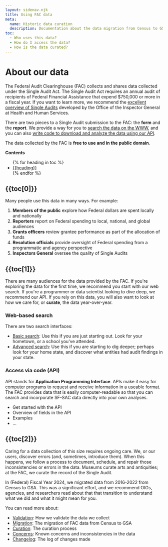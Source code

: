 ```yaml
---
layout: sidenav.njk
title: Using FAC data
meta:
  name: Historic data curation
  description: Documentation about the data migration from Census to GSA.
toc:
  - Who uses this data?
  - How do I access the data?
  - How is the data curated?
---
```


# About our data

The Federal Audit Clearinghouse (FAC) collects and shares data collected under the Single Audit Act. The Single Audit Act requires an annual audit of recipients of Federal Financial Assistance that expend $750,000 <!-- FIXME make this a variable --> or more in a fiscal year. If you want to learn more, we recommend the [excellent overview of Single Audits](https://oig.hhs.gov/reports-and-publications/featured-topics/ihs/training/understanding-single-audits/content/#/) developed by the Office of the Inspector General at Health and Human Services.

There are two pieces to a Single Audit submission to the FAC: the **form** and the **report**. We provide a way for you to [search the data on the WWW](FIXME), and you can also [write code to download and analyze the data using our API](FIXME).

The data collected by the FAC is **free to use and in the public domain**.

<b>Contents</b>

<ul>
{% for heading in toc %}
  <li><a href="#{{heading}}">{{heading}}</a></li>
{% endfor %}
</ul>


<a name="{{toc[0]}}"></a>

## {{toc[0]}}

Many people use this data in many ways. For example: 

1. **Members of the public** explore how Federal dollars are spent locally and nationally
2. **Reporters** report on Federal spending to local, national, and global audiences
3. **Grants officers** review grantee performance as part of the allocation of funds
4. **Resolution officials** provide oversight of Federal spending from a programmatic and agency perspective
5. **Inspectors General** oversee the quality of Single Audits

<a name="{{toc[1]}}"></a>

## {{toc[1]}}


There are many audiences for the data provided by the FAC. If you're exploring the data for the first time, we recommend you start with our web search. If you're a programmer or data scientist looking to dive deep, we recommend our API. If you rely on this data, you will also want to look at how we care for, or **curate**, the data year-over-year.

### Web-based search

There are two search interfaces:

* [Basic search](https://app.fac.gov/dissemination/search/): Use this if you are just starting out. Look for your hometown, or a school you've attended.
* [Advanced search](https://app.fac.gov/dissemination/search/advanced/): Use this if you are starting to dig deeper; perhaps look for your home state, and discover what entities had audit findings in your state. 

### Access via code (API)

API stands for **Application Programming Interface**. APIs make it easy for computer programs to request and receive information in a useable format. The FAC provides data that is easily computer-readable so that you can search and incorporate SF-SAC data directly into your own analyses.

* Get started with the API
* Overview of fields in the API
* Examples
* ...
   
<a name="{{toc[2]}}"></a>

## {{toc[2]}}

Caring for a data collection of this size requires ongoing care. We, or our users, discover errors (and, sometimes, introduce them). When this happens, we follow a process to document, schedule, and repair those inconsistencies or errors in the data. Museums curate arts and antiquities; at the FAC, we curate the record of the Single Audit. 

In (Federal) Fiscal Year 2024, we migrated data from 2016-2022 from Census to GSA. This was a significant effort, and we recommend OIGs, agencies, and researchers read about that that transition to understand what we did and what it might mean for you.

You can read more about:

* [Validation](): How we validate the data we collect
* [Migration](): The migration of FAC data from Census to GSA
* [Curation](): The curation process
* [Concerns](): Known concerns and inconsistencies in the data
* [Changelog](): The log of changes made

